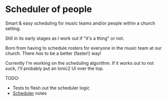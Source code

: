 # Scheduler of people
Smart &amp; easy scheduling for music teams and/or people within a church setting.

Still in its early stages as I work out if "it's a thing" or not.

Born from having to schedule rosters for everyone in the music team at our church. There *has* to be a better (faster!) way!

Currently I'm working on the scheduling algorithm. If it works out to not suck, I'll probably put an Ionic2 UI over the top.

TODO:
- Tests to flesh out the scheduler logic
- [Scheduler](SCHEDULER.md) notes